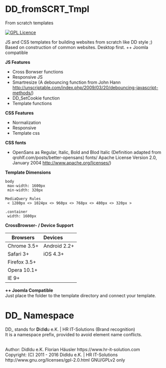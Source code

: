 # DD_fromSCRT_Tmpl
From scratch templates

[![GPL Licence](https://badges.frapsoft.com/os/gpl/gpl.png?v=102)](https://opensource.org/licenses/GPL-2.0/)

JS and CSS templates for building websites from scratch like DD style ;) <br>
Based on construction of common websites. Desktop first. ++ Joomla compatible

**JS Features**
- Cross Borwser functions
- Responsive JS
- Smartresize (A debouncing function from John Hann http://unscriptable.com/index.php/2009/03/20/debouncing-javascript-methods/)
- DD_SetCookie function
- Template functions

**CSS Features**
- Normalization
- Responsive
- Template css

**CSS fonts**
- OpenSans as Regular, Italic, Bold and Blod Italic (Definition adapted from qrohlf.com/posts/better-opensans)
fonts/ Apache License Version 2.0, January 2004 http://www.apache.org/licenses/)

**Template Dimensions**

    body
     max-width: 1600px
     min-width: 320px

    MediaQuery Rules
     < 1280px <> 1024px <> 960px <> 768px <> 480px <> 320px >

    .container
     width: 1600px

**CrossBrowser- / Device Support**

| Browsers       | Devices        |
| -------------- |:---------------|
| Chrome  3.5+   | Android 2.2+   |
| Safari  3+     | iOS     4.3+   |
| Firefox 3.5+   |
| Opera   10.1+  |
| IE      9+     |

**++ Joomla Compatible** <br>
Just place the folder to the template directory and connect your template.

# DD_ Namespace
DD_ stands for  **D**idl**d**u e.K. | HR IT-Solutions (Brand recognition)                   <br>
It is a namespace prefix, provided to avoid element name conflicts.

<br>
Author: Didldu e.K. Florian Häusler https://www.hr-it-solution.com                          <br>
Copyright: (C) 2011 - 2016 Didldu e.K. | HR IT-Solutions                                    <br>
http://www.gnu.org/licenses/gpl-2.0.html GNU/GPLv2 only
